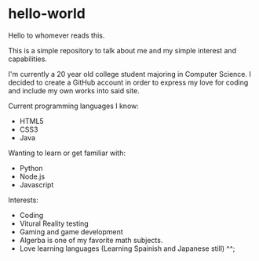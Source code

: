 # hello-world

Hello to whomever reads this.

This is a simple repository to talk about me and my simple interest and capabilities. 

I'm currently a 20 year old college student majoring in Computer Science.
I decided to create a GitHub account in order to express my love for coding and include my own works into said site. 

Current programming languages I know:
- HTML5
- CSS3
- Java

Wanting to learn or get familiar with:
- Python
- Node.js
- Javascript

Interests:
- Coding
- Vitural Reality testing
- Gaming and game development
- Algerba is one of my favorite math subjects.
- Love learning languages (Learning Spainish and Japanese still) ^^; 

